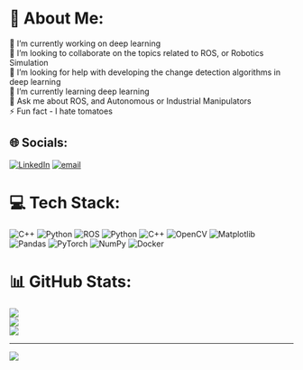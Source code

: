 # 💫 About Me:
🔭 I’m currently working on deep learning<br>👯 I’m looking to collaborate on the topics related to ROS, or Robotics Simulation<br>🤝 I’m looking for help with developing the change detection algorithms in deep learning<br>🌱 I’m currently learning deep learning<br>💬 Ask me about ROS, and Autonomous or Industrial Manipulators<br>⚡ Fun fact - I hate tomatoes


## 🌐 Socials:
[![LinkedIn](https://img.shields.io/badge/LinkedIn-%230077B5.svg?logo=linkedin&logoColor=white)](https://linkedin.com/in/ashish-kabra-3198a0195) [![email](https://img.shields.io/badge/Email-D14836?logo=gmail&logoColor=white)](mailto:kabraashish789@gmail.com) 

# 💻 Tech Stack:
![C++](https://img.shields.io/badge/c++-%2300599C.svg?style=for-the-badge&logo=c%2B%2B&logoColor=white) ![Python](https://img.shields.io/badge/python-3670A0?style=for-the-badge&logo=python&logoColor=ffdd54) ![ROS](https://img.shields.io/badge/ros-%230A0FF9.svg?style=for-the-badge&logo=ros&logoColor=white) ![Python](https://img.shields.io/badge/python-3670A0?style=for-the-badge&logo=python&logoColor=ffdd54) ![C++](https://img.shields.io/badge/c++-%2300599C.svg?style=for-the-badge&logo=c%2B%2B&logoColor=white) ![OpenCV](https://img.shields.io/badge/opencv-%23white.svg?style=for-the-badge&logo=opencv&logoColor=white) ![Matplotlib](https://img.shields.io/badge/Matplotlib-%23ffffff.svg?style=for-the-badge&logo=Matplotlib&logoColor=black) ![Pandas](https://img.shields.io/badge/pandas-%23150458.svg?style=for-the-badge&logo=pandas&logoColor=white) ![PyTorch](https://img.shields.io/badge/PyTorch-%23EE4C2C.svg?style=for-the-badge&logo=PyTorch&logoColor=white) ![NumPy](https://img.shields.io/badge/numpy-%23013243.svg?style=for-the-badge&logo=numpy&logoColor=white) ![Docker](https://img.shields.io/badge/docker-%230db7ed.svg?style=for-the-badge&logo=docker&logoColor=white)
# 📊 GitHub Stats:
![](https://github-readme-stats.vercel.app/api?username=kabraashish789&theme=dark&hide_border=false&include_all_commits=true&count_private=true)<br/>
![](https://nirzak-streak-stats.vercel.app/?user=kabraashish789&theme=dark&hide_border=false)<br/>
![](https://github-readme-stats.vercel.app/api/top-langs/?username=kabraashish789&theme=dark&hide_border=false&include_all_commits=true&count_private=true&layout=compact)

---
[![](https://visitcount.itsvg.in/api?id=kabraashish789&icon=0&color=0)](https://visitcount.itsvg.in)

<!-- Proudly created with GPRM ( https://gprm.itsvg.in ) -->
